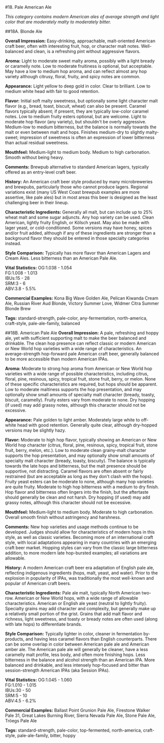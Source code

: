 #18. Pale American Ale

*This category contains modern American ales of average strength and light color that are moderately malty to moderately bitter.*

##18A. Blonde Ale

**Overall Impression:** Easy-drinking, approachable, malt-oriented American craft beer, often with interesting fruit, hop, or character malt notes. Well-balanced and clean, is a refreshing pint without aggressive flavors.

**Aroma:** Light to moderate sweet malty aroma, possibly with a light bready or caramelly note. Low to moderate fruitiness is optional, but acceptable. May have a low to medium hop aroma, and can reflect almost any hop variety although citrusy, floral, fruity, and spicy notes are common.

**Appearance:** Light yellow to deep gold in color. Clear to brilliant. Low to medium white head with fair to good retention.

**Flavor:** Initial soft malty sweetness, but optionally some light character malt flavor (e.g., bread, toast, biscuit, wheat) can also be present. Caramel flavors typically absent; if present, they are typically low-color caramel notes. Low to medium fruity esters optional, but are welcome. Light to moderate hop flavor (any variety), but shouldn't be overly aggressive. Medium-low to medium bitterness, but the balance is normally towards the malt or even between malt and hops. Finishes medium-dry to slightly malty-sweet; impression of sweetness is often an expression of lower bitterness than actual residual sweetness.

**Mouthfeel:** Medium-light to medium body. Medium to high carbonation. Smooth without being heavy.

**Comments:** Brewpub alternative to standard American lagers, typically offered as an entry-level craft beer.

**History:** An American craft beer style produced by many microbreweries and brewpubs, particularly those who cannot produce lagers. Regional variations exist (many US West Coast brewpub examples are more assertive, like pale ales) but in most areas this beer is designed as the least challenging beer in their lineup.

**Characteristic Ingredients:** Generally all malt, but can include up to 25% wheat malt and some sugar adjuncts. Any hop variety can be used. Clean American, lightly fruity English, or Kölsch yeast. May also be made with lager yeast, or cold-conditioned. Some versions may have honey, spices and/or fruit added, although if any of these ingredients are stronger than a background flavor they should be entered in those specialty categories instead. 

**Style Comparison:** Typically has more flavor than American Lagers and Cream Ales. Less bitterness than an American Pale Ale.

**Vital Statistics:**
OG:1.038 - 1.054  
FG:1.008 - 1.013  
IBUs:15 - 28  
SRM:3 - 6  
ABV:3.8 - 5.5%

**Commercial Examples:** Kona Big Wave Golden Ale, Pelican Kiwanda Cream Ale, Russian River Aud Blonde, Victory Summer Love, Widmer Citra Summer Blonde Brew

**Tags:** standard-strength, pale-color, any-fermentation, north-america, craft-style, pale-ale-family, balanced

##18B. American Pale Ale
**Overall Impression:** A pale, refreshing and hoppy ale, yet with sufficient supporting malt to make the beer balanced and drinkable. The clean hop presence can reflect classic or modern American or New World hop varieties with a wide range of characteristics. An average-strength hop-forward pale American craft beer, generally balanced to be more accessible than modern American IPAs.

**Aroma:** Moderate to strong hop aroma from American or New World hop varieties with a wide range of possible characteristics, including citrus, floral, pine, resinous, spicy, tropical fruit, stone fruit, berry, or melon. None of these specific characteristics are required, but hops should be apparent. Low to moderate maltiness supports the hop presentation, and may optionally show small amounts of specialty malt character (bready, toasty, biscuit, caramelly). Fruity esters vary from moderate to none. Dry hopping (if used) may add grassy notes, although this character should not be excessive.

**Appearance:** Pale golden to light amber. Moderately large white to off-white head with good retention. Generally quite clear, although dry-hopped versions may be slightly hazy.

**Flavor:** Moderate to high hop flavor, typically showing an American or New World hop character (citrus, floral, pine, resinous, spicy, tropical fruit, stone fruit, berry, melon, etc.). Low to moderate clean grainy-malt character supports the hop presentation, and may optionally show small amounts of specialty malt character (bready, toasty, biscuity). The balance is typically towards the late hops and bitterness, but the malt presence should be supportive, not distracting. Caramel flavors are often absent or fairly restrained (but are acceptable as long as they don't clash with the hops). Fruity yeast esters can be moderate to none, although many hop varieties are quite fruity. Moderate to high hop bitterness with a medium to dry finish. Hop flavor and bitterness often lingers into the finish, but the aftertaste should generally be clean and not harsh. Dry hopping (if used) may add grassy notes, although this character should not be excessive.

**Mouthfeel:** Medium-light to medium body. Moderate to high carbonation. Overall smooth finish without astringency and harshness.

**Comments:** New hop varieties and usage methods continue to be developed. Judges should allow for characteristics of modern hops in this style, as well as classic varieties. Becoming more of an international craft style, with local adaptations appearing in many countries with an emerging craft beer market. Hopping styles can vary from the classic large bitterness addition, to more modern late hop-bursted examples; all variations are allowable.

**History:** A modern American craft beer era adaptation of English pale ale, reflecting indigenous ingredients (hops, malt, yeast, and water). Prior to the explosion in popularity of IPAs, was traditionally the most well-known and popular of American craft beers.

**Characteristic Ingredients:** Pale ale malt, typically North American two-row. American or New World hops, with a wide range of allowable characteristics. American or English ale yeast (neutral to lightly fruity). Specialty grains may add character and complexity, but generally make up a relatively small portion of the grist. Grains that add malt flavor and richness, light sweetness, and toasty or bready notes are often used (along with late hops) to differentiate brands.

**Style Comparison:** Typically lighter in color, cleaner in fermentation by-products, and having less caramel flavors than English counterparts. There can be some overlap in color between American pale ale and American amber ale. The American pale ale will generally be cleaner, have a less caramelly malt profile, less body, and often more finishing hops. Less bitterness in the balance and alcohol strength than an American IPA. More balanced and drinkable, and less intensely hop-focused and bitter than session-strength American IPAs (aka Session IPAs).

**Vital Statistics:**
OG:1.045 - 1.060  
FG:1.010 - 1.015  
IBUs:30 - 50  
SRM:5 - 10  
ABV:4.5 - 6.2%

**Commercial Examples:** Ballast Point Grunion Pale Ale, Firestone Walker Pale 31, Great Lakes Burning River, Sierra Nevada Pale Ale, Stone Pale Ale, Tröegs Pale Ale

**Tags:** standard-strength, pale-color, top-fermented, north-america, craft-style, pale-ale-family, bitter, hoppy
